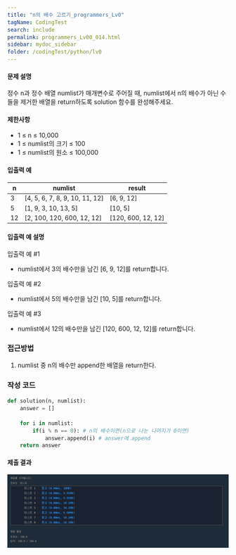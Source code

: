 ```yaml
---
title: "n의 배수 고르기_programmers_Lv0"
tagName: CodingTest
search: include
permalink: programmers_Lv00_014.html
sidebar: mydoc_sidebar
folder: /codingTest/python/lv0
---
```



#### 문제 설명 <br>

정수 n과 정수 배열 numlist가 매개변수로 주어질 때, numlist에서 n의 배수가 아닌 수들을 제거한 배열을 return하도록 solution 함수를 완성해주세요.

#### 제한사항 <br>

- 1 ≤ n ≤ 10,000
- 1 ≤ numlist의 크기 ≤ 100
- 1 ≤ numlist의 원소 ≤ 100,000

#### 입출력 예 <br>
  
n|	numlist|	result
---|---|---
3|	[4, 5, 6, 7, 8, 9, 10, 11, 12]|	[6, 9, 12]
5|	[1, 9, 3, 10, 13, 5]|	[10, 5]
12|	[2, 100, 120, 600, 12, 12]|	[120, 600, 12, 12]

#### 입출력 예 설명 <br>

입출력 예 #1
- numlist에서 3의 배수만을 남긴 [6, 9, 12]를 return합니다.

입출력 예 #2
- numlist에서 5의 배수만을 남긴 [10, 5]를 return합니다.

입출력 예 #3
- numlist에서 12의 배수만을 남긴 [120, 600, 12, 12]를 return합니다.

### 접근방법 <br>

1. numlist 중 n의 배수만 append한 배열을 return한다.

### 작성 코드 <br>

```python
def solution(n, numlist):
    answer = []
    
    for i in numlist:
        if(i % n == 0): # n의 배수이면(n으로 나눈 나머지가 0이면)
            answer.append(i) # answer에 append
    return answer
```

#### 제출 결과

![제출 결과](\images\programmers_Lv00_014.png)



